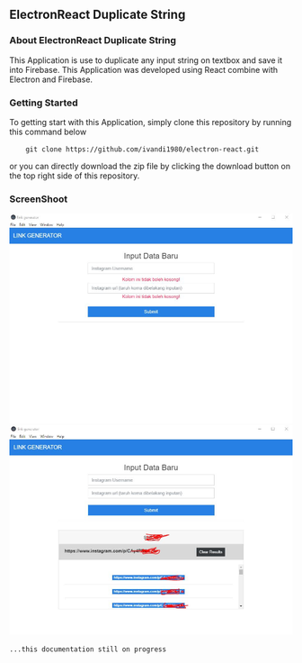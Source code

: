 ## ElectronReact Duplicate String

### About ElectronReact Duplicate String

This Application is use to duplicate any input string on textbox and save it into Firebase.
This Application was developed using React combine with Electron and Firebase.

### Getting Started

To getting start with this Application, simply clone this repository by running this command below

```
    git clone https://github.com/ivandi1980/electron-react.git
```

or you can directly download the zip file by clicking the download button on the top right side of this repository.

### ScreenShoot

![Dashboard](screenshoot/input.jpg "This is input captured")
![Dashboard](screenshoot/results.jpg "This is the results captured")

```
...this documentation still on progress
```
